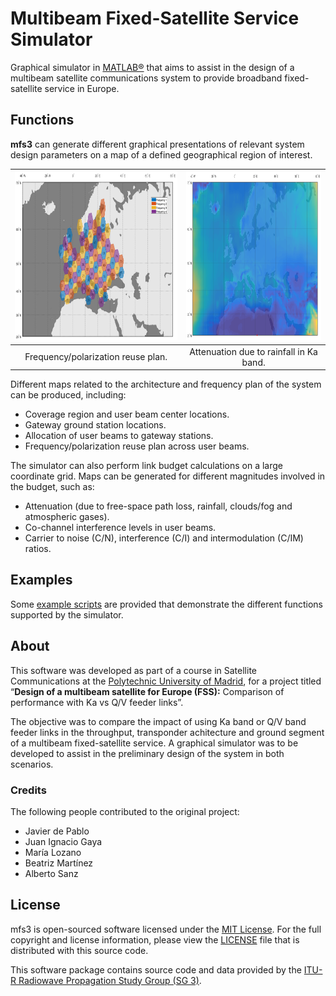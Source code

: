 # Multibeam Fixed-Satellite Service Simulator

Graphical simulator in [MATLAB®](http://www.mathworks.com/products/matlab/) that aims to assist in the design of a multibeam satellite communications system to provide broadband fixed-satellite service in Europe.


## Functions
**mfs3** can generate different graphical presentations of relevant system design parameters on a map of a defined geographical region of interest.

| <img src="docs/freqplan.png" height="270px"> | <img src="docs/rainatt.png" height="270px"> |
|:----------------------------------:|:---------------------------------------:|
| Frequency/polarization reuse plan. | Attenuation due to rainfall in Ka band. |

Different maps related to the architecture and frequency plan of the system can be produced, including:
- Coverage region and user beam center locations.
- Gateway ground station locations.
- Allocation of user beams to gateway stations.
- Frequency/polarization reuse plan across user beams.

The simulator can also perform link budget calculations on a large coordinate grid. Maps can be generated for different magnitudes involved in the budget, such as:
- Attenuation (due to free-space path loss, rainfall, clouds/fog and atmospheric gases).
- Co-channel interference levels in user beams.
- Carrier to noise (C/N), interference (C/I) and intermodulation (C/IM) ratios.


## Examples
Some [example scripts](examples) are provided that demonstrate the different functions supported by the simulator.


## About
This software was developed as part of a course in Satellite Communications at the [Polytechnic University of Madrid](http://www.upm.es), for a project titled “**Design of a multibeam satellite for Europe (FSS):** Comparison of performance with Ka vs Q/V feeder links”.

The objective was to compare the impact of using Ka band or Q/V band feeder links in the throughput, transponder achitecture and ground segment of a multibeam fixed-satellite service. A graphical simulator was to be developed to assist in the preliminary design of the system in both scenarios.

### Credits
The following people contributed to the original project:
- Javier de Pablo
- Juan Ignacio Gaya
- María Lozano
- Beatriz Martínez
- Alberto Sanz


## License
mfs3 is open-sourced software licensed under the [MIT License](http://opensource.org/licenses/MIT). For the full copyright and license information, please view the [LICENSE](LICENSE) file that is distributed with this source code.

This software package contains source code and data provided by the [ITU-R Radiowave Propagation Study Group (SG 3)](http://www.itu.int/en/ITU-R/study-groups/rsg3/Pages/iono-tropo-spheric.aspx).
